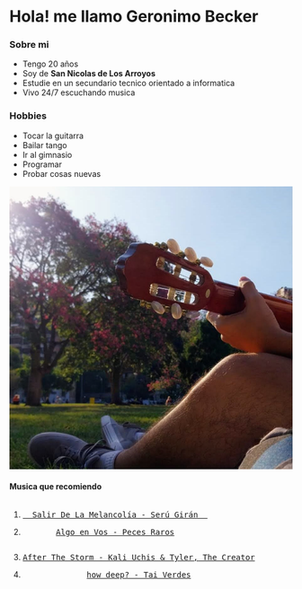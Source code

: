 # Hola! me llamo Geronimo Becker

### Sobre mi

- Tengo 20 años
- Soy de **San Nicolas de Los Arroyos**
- Estudie en un secundario tecnico orientado a informatica
- Vivo 24/7 escuchando musica

### Hobbies

- Tocar la guitarra
- Bailar tango
- Ir al gimnasio
- Programar
- Probar cosas nuevas

<img src="image.jpg" alt="yo tocando la guitarra" width="700"/>

#### Musica que recomiendo

<div width="50%" style="display: inline-block; text-align: center">

1. [<kbd>  Salir De La Melancolía - Serú Girán  </kbd>][Link0]

2. [<kbd> Algo en Vos - Peces Raros </kbd>][Link1]

</div>
<div width="50%" style="display: inline-block; text-align: center">

3. [<kbd> After The Storm - Kali Uchis & Tyler, The Creator </kbd>][Link2]

4. [<kbd> how deep? - Tai Verdes </kbd>][Link3]
</div>


<!---------------------------------------------------------------------------->
[Link0]: https://open.spotify.com/track/4T9Elo8e4WcZzWm6PF3WgW?si=187b45cab9884495
[Link1]: https://open.spotify.com/track/3s0GA6XpsoY3L72GihKDlw?si=b24aee35d42b429d
[Link2]: https://open.spotify.com/track/1otG6j1WHNvl9WgXLWkHTo?si=8e0cd2d47fe5483d
[Link3]: https://open.spotify.com/track/0VcWp30A3hSJrPjdDEHeNE?si=59f33f40f17d4b53

